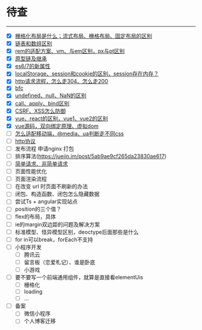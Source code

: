 # 待查

------------

- [x] [栅格化布局是什么；流式布局、栅格布局、固定布局的区别](./layout-grid-flow-fixed.md)
- [x] [链表和数组区别](link-list-array.md)
- [x] [rem的适配方案、vm、与em区别，px与pt区别](./em-rem.md)
- [x] [原型链及继承](js-object-extends.md)
- [x] [es6/7的新属性](./es-6-7.md)
- [x] [localStorage、session和cookie的区别，session存在内存？](./session-cookie.md)
- [x] [http请求流程，怎么走304、怎么走200](http-request-status)
- [x] [bfc](./bfc.md)
- [x] [undefined、null、NaN的区别](undefined-null.md)
- [x] [call、apply、bind区别](./call-apply.md)
- [x] [CSRF、XSS怎么防御](attack-defense.md)
- [x] [vue、react的区别，vue1、vue2的区别](vue1-vue2.md)
- [x] [vue源码，双向绑定原理、虚拟dom](./vue-code.md)
- [ ] [怎么适配移动端，@media、ua判断走不同css](mobile-layout.md)
- [ ] [http协议](https://www.v2ex.com/t/440366#reply32)
- [ ] 发布流程 申请nginx 打包
- [ ] 排序算法(https://juejin.im/post/5ab9ae9cf265da23830ae617)
- [ ] [简单请求、非简单请求](https://www.cnblogs.com/renpingsheng/p/7688134.html)
- [ ] 页面性能优化
- [ ] 页面渲染流程
- [ ] 在改变 url 时页面不刷新的办法
- [ ] 闭包、构造函数、闭包怎么隐藏数据
- [ ] 尝试Ts + angular实现站点
- [ ] position的三个值？
- [ ] flex的布局，具体
- [ ] ie的margin双边距的问题及解决方案
- [ ] 标准模型、怪异模型区别，deoctype后面那些是什么
- [ ] for in可以break，forEach不支持
- [ ] 小程序开发
    - [ ] 腾讯云
    - [ ] 留言板（恋爱札记）、谁是卧底
    - [ ] 小游戏
- [ ] 要不要写一个前端通用组件，就算是直接看elementUis
    - [ ] 栅格化
    - [ ] loading
    - [ ] ...
- [ ] 备案
    - [ ] 微信小程序
    - [ ] 个人博客迁移